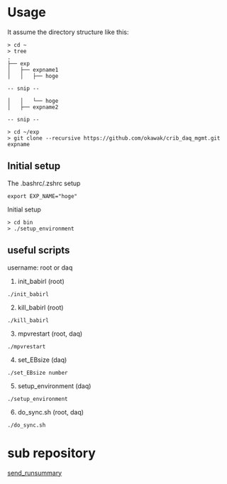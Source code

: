 # Usage
It assume the directory structure like this:
```shell
> cd ~
> tree
.
├── exp
│   ├── expname1
│   │   ├── hoge

-- snip --

│   │   └── hoge
│   ├── expname2

-- snip --
```



```shell
> cd ~/exp
> git clone --recursive https://github.com/okawak/crib_daq_mgmt.git expname
```

## Initial setup

The .bashrc/.zshrc setup
```shell
export EXP_NAME="hoge"
```

Initial setup
```shell
> cd bin
> ./setup_environment
```

## useful scripts
username: root or daq

1. init_babirl (root)

`./init_babirl`

2. kill_babirl (root)

`./kill_babirl`

3. mpvrestart (root, daq)

`./mpvrestart`

4. set_EBsize (daq)

`./set_EBsize number`

5. setup_environment (daq)

`./setup_environment`

6. do_sync.sh (root, daq)

`./do_sync.sh`


# sub repository

[send_runsummary](https://github.com/okawak/send_runsummary/tree/main)


